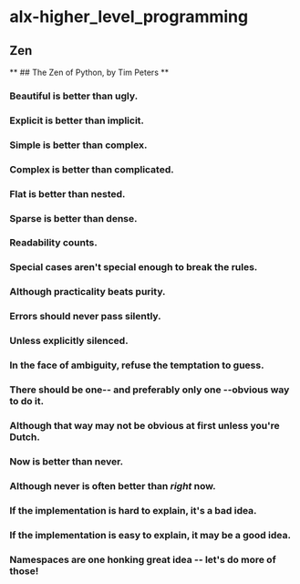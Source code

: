 # alx-higher_level_programming

## Zen

** ## The Zen of Python, by Tim Peters **

### Beautiful is better than ugly.
### Explicit is better than implicit.
### Simple is better than complex.
### Complex is better than complicated.
### Flat is better than nested.
### Sparse is better than dense.
### Readability counts.
### Special cases aren't special enough to break the rules.
### Although practicality beats purity.
### Errors should never pass silently.
### Unless explicitly silenced.
### In the face of ambiguity, refuse the temptation to guess.
### There should be one-- and preferably only one --obvious way to do it.
### Although that way may not be obvious at first unless you're Dutch.
### Now is better than never.
### Although never is often better than *right* now.
### If the implementation is hard to explain, it's a bad idea.
### If the implementation is easy to explain, it may be a good idea.
### Namespaces are one honking great idea -- let's do more of those!
